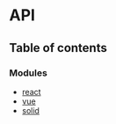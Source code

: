 # API

## Table of contents

### Modules

- [react](modules/react.md)
- [vue](modules/vue.md)
- [solid](modules/solid.md)
